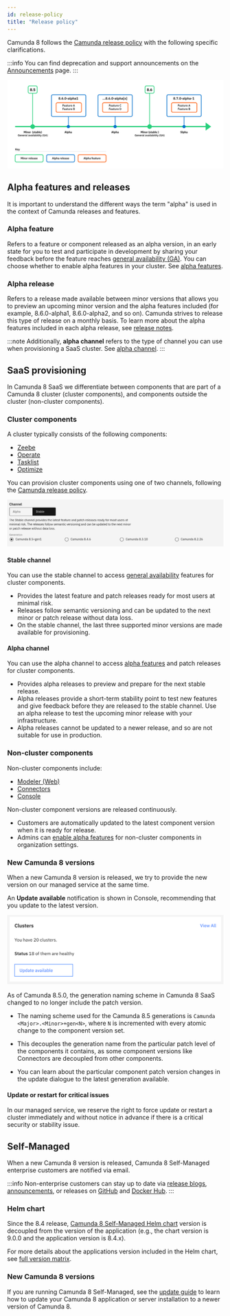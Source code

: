 ```yaml
---
id: release-policy
title: "Release policy"
---
```


Camunda 8 follows the [Camunda release policy](https://camunda.com/release-policy/) with the following specific clarifications.

:::info
You can find deprecation and support announcements on the [Announcements](announcements.md) page.
:::

![Stable and alpha channels when provisioning a cluster](./img/diagram-releases.png)

## Alpha features and releases

It is important to understand the different ways the term "alpha" is used in the context of Camunda releases and features.

### Alpha feature

Refers to a feature or component released as an alpha version, in an early state for you to test and participate in development by sharing your feedback before the feature reaches [general availability (GA)](/docs/reference/alpha-features/#general-availability-ga). You can choose whether to enable alpha features in your cluster. See [alpha features](/docs/reference/alpha-features.md).

### Alpha release

Refers to a release made available between minor versions that allows you to preview an upcoming minor version and the alpha features included (for example, 8.6.0-alpha1, 8.6.0-alpha2, and so on). Camunda strives to release this type of release on a monthly basis. To learn more about the alpha features included in each alpha release, see [release notes](/docs/reference/release-notes/release-notes.md).

:::note
Additionally, **alpha channel** refers to the type of channel you can use when provisioning a SaaS cluster. See [alpha channel](#alpha-channel).
:::

## SaaS provisioning

In Camunda 8 SaaS we differentiate between components that are part of a Camunda 8 cluster (cluster components), and components outside the cluster (non-cluster components).

### Cluster components

A cluster typically consists of the following components:

- [Zeebe](/docs/components/zeebe/zeebe-overview/)
- [Operate](/docs/components/operate/operate-introduction/)
- [Tasklist](/docs/components/tasklist/introduction-to-tasklist/)
- [Optimize](/optimize/components/what-is-optimize/)

You can provision cluster components using one of two channels, following the [Camunda release policy](https://camunda.com/release-policy/).

![Stable and alpha channels when provisioning a cluster](./img/channels.png)

#### Stable channel

You can use the stable channel to access [general availability](/docs/reference/alpha-features/#general-availability-ga) features for cluster components.

- Provides the latest feature and patch releases ready for most users at minimal risk.
- Releases follow semantic versioning and can be updated to the next minor or patch release without data loss.
- On the stable channel, the last three supported minor versions are made available for provisioning.

#### Alpha channel

You can use the alpha channel to access [alpha features](/docs/reference/alpha-features.md) and patch releases for cluster components.

- Provides alpha releases to preview and prepare for the next stable release.
- Alpha releases provide a short-term stability point to test new features and give feedback before they are released to the stable channel. Use an alpha release to test the upcoming minor release with your infrastructure.
- Alpha releases cannot be updated to a newer release, and so are not suitable for use in production.

### Non-cluster components

Non-cluster components include:

- [Modeler (Web)](/docs/components/modeler/web-modeler/launch-web-modeler/)
- [Connectors](/docs/components/console/introduction-to-console/)
- [Console](/docs/components/console/introduction-to-console/)

Non-cluster component versions are released continuously.

- Customers are automatically updated to the latest component version when it is ready for release.
- Admins can [enable alpha features](/components/console/manage-organization/enable-alpha-features.md) for non-cluster components in organization settings.

### New Camunda 8 versions

When a new Camunda 8 version is released, we try to provide the new version on our managed service at the same time.

An **Update available** notification is shown in Console, recommending that you update to the latest version.

![Console with notice to update the cluster in Camunda 8 SaaS](img/update-console.png)

As of Camunda 8.5.0, the generation naming scheme in Camunda 8 SaaS changed to no longer include the patch version.

- The naming scheme used for the Camunda 8.5 generations is `Camunda <Major>.<Minor>+gen<N>`, where `N` is incremented with every atomic change to the component version set.

- This decouples the generation name from the particular patch level of the components it contains, as some component versions like Connectors are decoupled from other components.

- You can learn about the particular component patch version changes in the update dialogue to the latest generation available.

#### Update or restart for critical issues

In our managed service, we reserve the right to force update or restart a cluster immediately and without notice in advance if there is a critical security or stability issue.

## Self-Managed

When a new Camunda 8 version is released, Camunda 8 Self-Managed enterprise customers are notified via email.

:::info
Non-enterprise customers can stay up to date via [release blogs](https://camunda.com/blog/category/release-notes/), [announcements](/reference/announcements.md), or releases on [GitHub](https://github.com/camunda) and [Docker Hub](https://hub.docker.com/u/camunda).
:::

### Helm chart

Since the 8.4 release, [Camunda 8 Self-Managed Helm chart](https://artifacthub.io/packages/helm/camunda/camunda-platform) version is decoupled from the version of the application (e.g., the chart version is 9.0.0 and the application version is 8.4.x).

For more details about the applications version included in the Helm chart, see [full version matrix](https://helm.camunda.io/camunda-platform/version-matrix/).

### New Camunda 8 versions

If you are running Camunda 8 Self-Managed, see the [update guide](/self-managed/operational-guides/update-guide/introduction.md) to learn how to update your Camunda 8 application or server installation to a newer version of Camunda 8.
